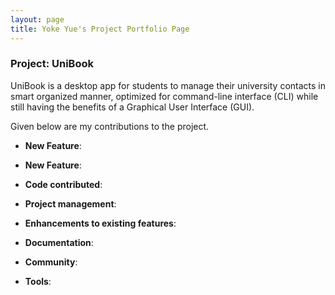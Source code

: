 ```yaml
---
layout: page
title: Yoke Yue's Project Portfolio Page
---
```


### Project: UniBook

UniBook is a desktop app for students to manage their university contacts in smart organized manner, optimized for command-line interface (CLI) while still having the benefits of a Graphical User Interface (GUI).

Given below are my contributions to the project.

* **New Feature**: 

* **New Feature**: 

* **Code contributed**:

* **Project management**:

* **Enhancements to existing features**:

* **Documentation**:

* **Community**:
   
* **Tools**:
